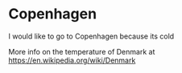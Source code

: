 # Copenhagen

I would like to go to Copenhagen because its cold

More info on the temperature of Denmark at https://en.wikipedia.org/wiki/Denmark

